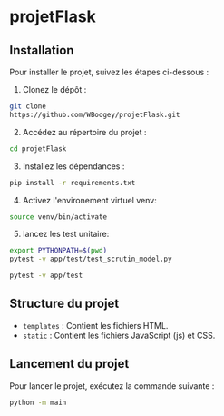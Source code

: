 # projetFlask

## Installation

Pour installer le projet, suivez les étapes ci-dessous :

1. Clonez le dépôt :
  ```bash
  git clone
  https://github.com/WBoogey/projetFlask.git
  ```
2. Accédez au répertoire du projet :
  ```bash
  cd projetFlask
  ```
3. Installez les dépendances :
  ```bash
  pip install -r requirements.txt
  ```
4. Activez l'environement virtuel venv:
  ```bash
  source venv/bin/activate
  ```
5. lancez les test unitaire:
  ```bash
  export PYTHONPATH=$(pwd)
  pytest -v app/test/test_scrutin_model.py

  pytest -v app/test
  ```

## Structure du projet

- `templates` : Contient les fichiers HTML.
- `static` : Contient les fichiers JavaScript (js) et CSS.

## Lancement du projet

Pour lancer le projet, exécutez la commande suivante :
```bash
python -m main
```